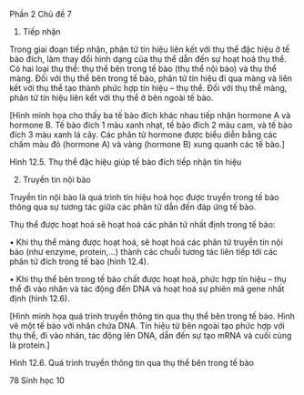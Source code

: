Phần 2
Chủ đề 7

1. Tiếp nhận

Trong giai đoạn tiếp nhận, phân tử tín hiệu liên kết với thụ thể đặc hiệu ở tế bào đích, làm thay đổi hình dạng của thụ thể dẫn đến sự hoạt hoá thụ thể. Có hai loại thụ thể: thụ thể bên trong tế bào (thụ thể nội bào) và thụ thể màng. Đối với thụ thể bên trong tế bào, phân tử tín hiệu đi qua màng và liên kết với thụ thể tạo thành phức hợp tín hiệu – thụ thể. Đối với thụ thể màng, phân tử tín hiệu liên kết với thụ thể ở bên ngoài tế bào.

[Hình minh họa cho thấy ba tế bào đích khác nhau tiếp nhận hormone A và hormone B. Tế bào đích 1 màu xanh nhạt, tế bào đích 2 màu cam, và tế bào đích 3 màu xanh lá cây. Các phân tử hormone được biểu diễn bằng các chấm màu đỏ (hormone A) và vàng (hormone B) xung quanh các tế bào.]

Hình 12.5. Thụ thể đặc hiệu giúp tế bào đích tiếp nhận tín hiệu

2. Truyền tin nội bào

Truyền tin nội bào là quá trình tín hiệu hoá học được truyền trong tế bào thông qua sự tương tác giữa các phân tử dẫn đến đáp ứng tế bào.

Thụ thể được hoạt hoá sẽ hoạt hoá các phân tử nhất định trong tế bào:

• Khi thụ thể màng được hoạt hoá, sẽ hoạt hoá các phân tử truyền tin nội bào (như enzyme, protein,...) thành các chuỗi tương tác liên tiếp tới các phân tử đích trong tế bào (hình 12.4).

• Khi thụ thể bên trong tế bào chất được hoạt hoá, phức hợp tín hiệu – thụ thể đi vào nhân và tác động đến DNA và hoạt hoá sự phiên mã gene nhất định (hình 12.6).

[Hình minh họa quá trình truyền thông tin qua thụ thể bên trong tế bào. Hình vẽ một tế bào với nhân chứa DNA. Tín hiệu từ bên ngoài tạo phức hợp với thụ thể, đi vào nhân, tác động lên DNA, dẫn đến sự tạo mRNA và cuối cùng là protein.]

Hình 12.6. Quá trình truyền thông tin qua thụ thể bên trong tế bào

78 Sinh học 10
